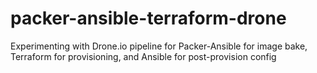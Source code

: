 # packer-ansible-terraform-drone
Experimenting with Drone.io pipeline for Packer-Ansible for image bake, Terraform for provisioning, and Ansible for post-provision config

